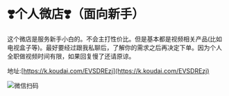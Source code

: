 # ❣️个人微店❣️（面向新手）

这个微店是服务新手小白的。不会主打性价比。但是基本都是视频相关产品\(比如电视盒子等\)。最好要经过跟我私聊后，了解你的需求之后再决定下单。因为个人全职做视频时间有限，如果回复慢了还请原谅。 

地址:[https://k.koudai.com/EVSDREzj](https://k.koudai.com/EVSDREzj)



![&#x5FAE;&#x4FE1;&#x626B;&#x7801;](../.gitbook/assets/image%20%281%29.png)

